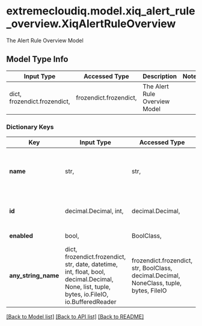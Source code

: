 # extremecloudiq.model.xiq_alert_rule_overview.XiqAlertRuleOverview

The Alert Rule Overview Model

## Model Type Info
Input Type | Accessed Type | Description | Notes
------------ | ------------- | ------------- | -------------
dict, frozendict.frozendict,  | frozendict.frozendict,  | The Alert Rule Overview Model | 

### Dictionary Keys
Key | Input Type | Accessed Type | Description | Notes
------------ | ------------- | ------------- | ------------- | -------------
**name** | str,  | str,  | The human-readable name of this rule. Corresponds to the message_metadata_name from the get alert rule details API. | 
**id** | decimal.Decimal, int,  | decimal.Decimal,  | The unique identifier of rule. | value must be a 64 bit integer
**enabled** | bool,  | BoolClass,  | Indicates whether this rule is in effect. | 
**any_string_name** | dict, frozendict.frozendict, str, date, datetime, int, float, bool, decimal.Decimal, None, list, tuple, bytes, io.FileIO, io.BufferedReader | frozendict.frozendict, str, BoolClass, decimal.Decimal, NoneClass, tuple, bytes, FileIO | any string name can be used but the value must be the correct type | [optional]

[[Back to Model list]](../../README.md#documentation-for-models) [[Back to API list]](../../README.md#documentation-for-api-endpoints) [[Back to README]](../../README.md)

